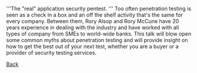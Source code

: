 '''The "real" application security pentest. '''
Too often penetration testing is seen as a check in a box and an off the
shelf activity that's the same for every company. Between them, Rory
Alsop and Rory McCune have 20 years experience in dealing with the
industry and have worked with all types of company from SMEs to
world-wide banks. This talk will blow open some common myths about
penetration testing and will provide insight on how to get the best out
of your next test, whether you are a buyer or a provider of security
testing services.

[Back](OWASP_IRELAND_2010 "wikilink")